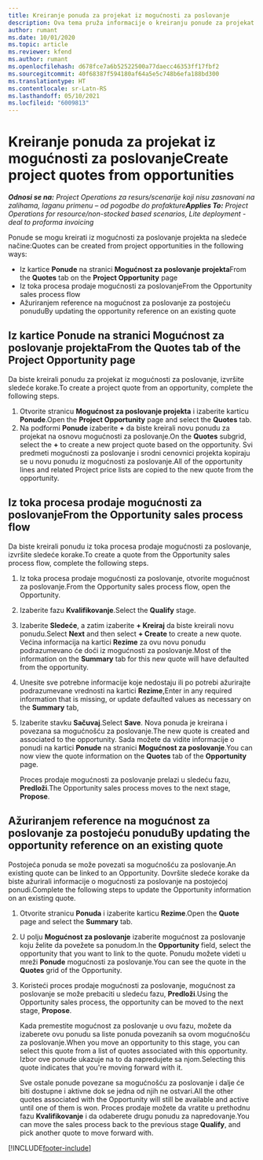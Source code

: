 ```yaml
---
title: Kreiranje ponuda za projekat iz mogućnosti za poslovanje
description: Ova tema pruža informacije o kreiranju ponude za projekat iz mogućnosti za poslovanje.
author: rumant
ms.date: 10/01/2020
ms.topic: article
ms.reviewer: kfend
ms.author: rumant
ms.openlocfilehash: d678fce7a6b52522500a77daecc46353ff17fbf2
ms.sourcegitcommit: 40f68387f594180af64a5e5c748b6efa188bd300
ms.translationtype: HT
ms.contentlocale: sr-Latn-RS
ms.lasthandoff: 05/10/2021
ms.locfileid: "6009813"
---
```

# <a name="create-project-quotes-from-opportunities"></a><span data-ttu-id="0bbf6-103">Kreiranje ponuda za projekat iz mogućnosti za poslovanje</span><span class="sxs-lookup"><span data-stu-id="0bbf6-103">Create project quotes from opportunities</span></span>

<span data-ttu-id="0bbf6-104">_**Odnosi se na:** Project Operations za resurs/scenarije koji nisu zasnovani na zalihama, laganu primenu – od pogodbe do profakture_</span><span class="sxs-lookup"><span data-stu-id="0bbf6-104">_**Applies To:** Project Operations for resource/non-stocked based scenarios, Lite deployment - deal to proforma invoicing_</span></span>

<span data-ttu-id="0bbf6-105">Ponude se mogu kreirati iz mogućnosti za poslovanje projekta na sledeće načine:</span><span class="sxs-lookup"><span data-stu-id="0bbf6-105">Quotes can be created from project opportunities in the following ways:</span></span>

- <span data-ttu-id="0bbf6-106">Iz kartice **Ponude** na stranici **Mogućnost za poslovanje projekta**</span><span class="sxs-lookup"><span data-stu-id="0bbf6-106">From the **Quotes** tab on the **Project Opportunity** page</span></span>
- <span data-ttu-id="0bbf6-107">Iz toka procesa prodaje mogućnosti za poslovanje</span><span class="sxs-lookup"><span data-stu-id="0bbf6-107">From the Opportunity sales process flow</span></span>
- <span data-ttu-id="0bbf6-108">Ažuriranjem reference na mogućnost za poslovanje za postojeću ponudu</span><span class="sxs-lookup"><span data-stu-id="0bbf6-108">By updating the opportunity reference on an existing quote</span></span>

## <a name="from-the-quotes-tab-of-the-project-opportunity-page"></a><span data-ttu-id="0bbf6-109">Iz kartice Ponude na stranici Mogućnost za poslovanje projekta</span><span class="sxs-lookup"><span data-stu-id="0bbf6-109">From the Quotes tab of the Project Opportunity page</span></span>

<span data-ttu-id="0bbf6-110">Da biste kreirali ponudu za projekat iz mogućnosti za poslovanje, izvršite sledeće korake.</span><span class="sxs-lookup"><span data-stu-id="0bbf6-110">To create a project quote from an opportunity, complete the following steps.</span></span>

1. <span data-ttu-id="0bbf6-111">Otvorite stranicu **Mogućnost za poslovanje projekta** i izaberite karticu **Ponude**.</span><span class="sxs-lookup"><span data-stu-id="0bbf6-111">Open the **Project Opportunity** page and select the **Quotes** tab.</span></span> 
2. <span data-ttu-id="0bbf6-112">Na podformi **Ponude** izaberite **+** da biste kreirali novu ponudu za projekat na osnovu mogućnosti za poslovanje.</span><span class="sxs-lookup"><span data-stu-id="0bbf6-112">On the **Quotes** subgrid, select the **+** to create a new project quote based on the opportunity.</span></span> <span data-ttu-id="0bbf6-113">Svi predmeti mogućnosti za poslovanje i srodni cenovnici projekta kopiraju se u novu ponudu iz mogućnosti za poslovanje.</span><span class="sxs-lookup"><span data-stu-id="0bbf6-113">All of the opportunity lines and related Project price lists are copied to the new quote from the opportunity.</span></span>

## <a name="from-the-opportunity-sales-process-flow"></a><span data-ttu-id="0bbf6-114">Iz toka procesa prodaje mogućnosti za poslovanje</span><span class="sxs-lookup"><span data-stu-id="0bbf6-114">From the Opportunity sales process flow</span></span>

<span data-ttu-id="0bbf6-115">Da biste kreirali ponudu iz toka procesa prodaje mogućnosti za poslovanje, izvršite sledeće korake.</span><span class="sxs-lookup"><span data-stu-id="0bbf6-115">To create a quote from the Opportunity sales process flow, complete the following steps.</span></span>

1. <span data-ttu-id="0bbf6-116">Iz toka procesa prodaje mogućnosti za poslovanje, otvorite mogućnost za poslovanje.</span><span class="sxs-lookup"><span data-stu-id="0bbf6-116">From the Opportunity sales process flow, open the Opportunity.</span></span>
2. <span data-ttu-id="0bbf6-117">Izaberite fazu **Kvalifikovanje**.</span><span class="sxs-lookup"><span data-stu-id="0bbf6-117">Select the **Qualify** stage.</span></span> 
3. <span data-ttu-id="0bbf6-118">Izaberite **Sledeće**, a zatim izaberite **+ Kreiraj** da biste kreirali novu ponudu.</span><span class="sxs-lookup"><span data-stu-id="0bbf6-118">Select **Next** and then select **+ Create** to create a new quote.</span></span> <span data-ttu-id="0bbf6-119">Većina informacija na kartici **Rezime** za ovu novu ponudu podrazumevano će doći iz mogućnosti za poslovanje.</span><span class="sxs-lookup"><span data-stu-id="0bbf6-119">Most of the information on the **Summary** tab for this new quote will have defaulted from the opportunity.</span></span> 
4. <span data-ttu-id="0bbf6-120">Unesite sve potrebne informacije koje nedostaju ili po potrebi ažurirajte podrazumevane vrednosti na kartici **Rezime**,</span><span class="sxs-lookup"><span data-stu-id="0bbf6-120">Enter in any required information that is missing, or update defaulted values as necessary on the **Summary** tab,</span></span>
5. <span data-ttu-id="0bbf6-121">Izaberite stavku **Sačuvaj**.</span><span class="sxs-lookup"><span data-stu-id="0bbf6-121">Select **Save**.</span></span> <span data-ttu-id="0bbf6-122">Nova ponuda je kreirana i povezana sa mogućnošću za poslovanje.</span><span class="sxs-lookup"><span data-stu-id="0bbf6-122">The new quote is created and associated to the opportunity.</span></span> <span data-ttu-id="0bbf6-123">Sada možete da vidite informacije o ponudi na kartici **Ponude** na stranici **Mogućnost za poslovanje**.</span><span class="sxs-lookup"><span data-stu-id="0bbf6-123">You can now view the quote information on the **Quotes** tab of the **Opportunity** page.</span></span> 

   <span data-ttu-id="0bbf6-124">Proces prodaje mogućnosti za poslovanje prelazi u sledeću fazu, **Predloži**.</span><span class="sxs-lookup"><span data-stu-id="0bbf6-124">The Opportunity sales process moves to the next stage, **Propose**.</span></span>


## <a name="by-updating-the-opportunity-reference-on-an-existing-quote"></a><span data-ttu-id="0bbf6-125">Ažuriranjem reference na mogućnost za poslovanje za postojeću ponudu</span><span class="sxs-lookup"><span data-stu-id="0bbf6-125">By updating the opportunity reference on an existing quote</span></span>

<span data-ttu-id="0bbf6-126">Postojeća ponuda se može povezati sa mogućnošću za poslovanje.</span><span class="sxs-lookup"><span data-stu-id="0bbf6-126">An existing quote can be linked to an Opportunity.</span></span> <span data-ttu-id="0bbf6-127">Dovršite sledeće korake da biste ažurirali informacije o mogućnosti za poslovanje na postojećoj ponudi.</span><span class="sxs-lookup"><span data-stu-id="0bbf6-127">Complete the following steps to update the Opportunity information on an existing quote.</span></span>

1. <span data-ttu-id="0bbf6-128">Otvorite stranicu **Ponuda** i izaberite karticu **Rezime**.</span><span class="sxs-lookup"><span data-stu-id="0bbf6-128">Open the **Quote** page and select the **Summary** tab.</span></span>
2. <span data-ttu-id="0bbf6-129">U polju **Mogućnost za poslovanje** izaberite mogućnost za poslovanje koju želite da povežete sa ponudom.</span><span class="sxs-lookup"><span data-stu-id="0bbf6-129">In the **Opportunity** field, select the opportunity that you want to link to the quote.</span></span> <span data-ttu-id="0bbf6-130">Ponudu možete videti u mreži **Ponude** mogućnosti za poslovanje.</span><span class="sxs-lookup"><span data-stu-id="0bbf6-130">You can see the quote in the **Quotes** grid of the Opportunity.</span></span> 
3. <span data-ttu-id="0bbf6-131">Koristeći proces prodaje mogućnosti za poslovanje, mogućnost za poslovanje se može prebaciti u sledeću fazu, **Predloži**.</span><span class="sxs-lookup"><span data-stu-id="0bbf6-131">Using the Opportunity sales process, the opportunity can be moved to the next stage, **Propose**.</span></span> 

   <span data-ttu-id="0bbf6-132">Kada premestite mogućnost za poslovanje u ovu fazu, možete da izaberete ovu ponudu sa liste ponuda povezanih sa ovom mogućnošću za poslovanje.</span><span class="sxs-lookup"><span data-stu-id="0bbf6-132">When you move an opportunity to this stage, you can select this quote from a list of quotes associated with this opportunity.</span></span> <span data-ttu-id="0bbf6-133">Izbor ove ponude ukazuje na to da napredujete sa njom.</span><span class="sxs-lookup"><span data-stu-id="0bbf6-133">Selecting this quote indicates that you're moving forward with it.</span></span>

   <span data-ttu-id="0bbf6-134">Sve ostale ponude povezane sa mogućnošću za poslovanje i dalje će biti dostupne i aktivne dok se jedna od njih ne ostvari.</span><span class="sxs-lookup"><span data-stu-id="0bbf6-134">All the other quotes associated with the Opportunity will still be available and active until one of them is won.</span></span> <span data-ttu-id="0bbf6-135">Proces prodaje možete da vratite u prethodnu fazu **Kvalifikovanje** i da odaberete drugu ponudu za napredovanje.</span><span class="sxs-lookup"><span data-stu-id="0bbf6-135">You can move the sales process back to the previous stage **Qualify**, and pick another quote to move forward with.</span></span>


[!INCLUDE[footer-include](../includes/footer-banner.md)]